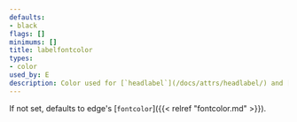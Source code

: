 ```yaml
---
defaults:
- black
flags: []
minimums: []
title: labelfontcolor
types:
- color
used_by: E
description: Color used for [`headlabel`](/docs/attrs/headlabel/) and [`taillabel`](/docs/attrs/taillabel/).
---
```


If not set, defaults to edge's [`fontcolor`]({{< relref "fontcolor.md" >}}).
